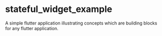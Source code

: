 # stateful_widget_example
A simple flutter application illustrating concepts which are building blocks for any flutter application.
